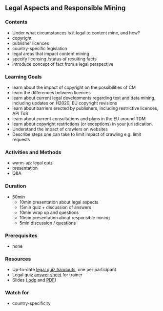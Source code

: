 ## Legal Aspects and Responsible Mining

### Contents

* Under what circumstances is it legal to content mine, and how?
* copyright
* publisher licences
* country-specific legislation
* legal areas that impact content mining
* specify licensing /status of resulting facts
* introduce concept of fact from a legal perspective

### Learning Goals

* learn about the impact of copyright on the possibilities of CM
* learn the differences between licences
* learn about current legal developments regarding text and data mining, including updates on H2020, EU copyright revisions
* learn about barriers erected by publishers, including restrictive licences, API ToS
* learn about current consultations and plans in the EU around TDM
* learn about copyright restrictions (or exceptions) in your jurisdication.
* Understand the impact of crawlers on websites
* Describe steps one can take to limit impact of crawling e.g. limit requests

### Activities and Methods

* warm-up: legal quiz
* presentation
* Q&A

### Duration

* 50min
  * 10min presentation about legal aspects
  * 15min quiz + discussion of answers
  * 10min wrap up and questions
  * 10min presentation about responsible mining
  * 5min discussion / questions

### Prerequisites

* none

### Resources

* Up-to-date [legal quiz handouts]((https://github.com/ContentMine/workshop-resources/blob/master/training-modules/A-Legal-Responsible/legal_true_false.pdf)), one per participant.
* Legal quiz [answer sheet](https://github.com/ContentMine/workshop-resources/blob/master/training-modules/A-Legal-Responsible/true_false_answers.pdf) for trainer
* Slides ([.odp](https://github.com/ContentMine/workshop-resources/blob/master/training-modules/A-Legal-Responsible/legal-responsible.odp) and [PDF](https://github.com/ContentMine/workshop-resources/blob/master/training-modules/A-Legal-Responsible/legal-responsible.pdf))

### Watch for

* country-specificity
